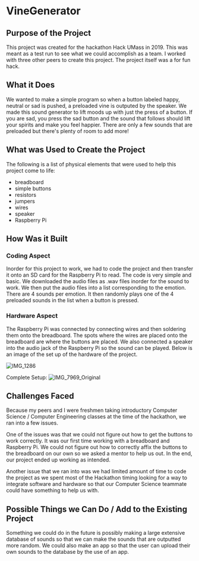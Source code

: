 # VineGenerator

<!-- PURPOSE -->
## Purpose of the Project
This project was created for the hackathon Hack UMass in 2019. This was meant as a test run to see what we could accomplish as a team. I worked with three other peers to create this project. The project itself was a for fun hack. 

<!-- WHAT IT DOES -->
## What it Does
We wanted to make a simple program so when a button labeled happy, neutral or sad is pushed, a preloaded vine is outputed by the speaker. We made this sound generator to lift moods up with just the press of a button. If you are sad, you press the sad button and the sound that follows should lift your spirits and make you feel happier. There are only a few sounds that are preloaded but there's plenty of room to add more!

<!-- WHAT WAS USED TO CREATE THE PROJECT -->
## What was Used to Create the Project

The following is a list of physical elements that were used to help this project come to life:
  - breadboard 
  - simple buttons
  - resistors
  - jumpers
  - wires
  - speaker
  - Raspberry Pi

<!-- HOW THE PROJECT CAME TO LIFE -->
## How Was it Built

### Coding Aspect

Inorder for this project to work, we had to code the project and then transfer it onto an SD card for the Raspberry Pi to read. The code is very simple and basic. We downloaded the audio files as .wav files inorder for the sound to work. We then put the audio files into a list corresponding to the emotion. There are 4 sounds per emotion. It then randomly plays one of the 4 preloaded sounds in the list when a button is pressed.

### Hardware Aspect

The Raspberry Pi was connected by connecting wires and then soldering them onto the breadboard. The spots where the wires are placed onto the breadboard are where the buttons are placed. We also connected a speaker into the audio jack of the Raspberry Pi so the sound can be played. Below is an image of the set up of the hardware of the project.

![IMG_1286](https://user-images.githubusercontent.com/56767468/103710032-f97c9900-4f81-11eb-9939-018be78fb357.jpg)

Complete Setup:
![IMG_7969_Original](https://user-images.githubusercontent.com/56767468/103710033-fa152f80-4f81-11eb-8aeb-b77d4a0e0590.jpg)

<!-- CHALLENGES FACED -->
## Challenges Faced
Because my peers and I were freshmen taking introductory Computer Science / Computer Engineering classes at the time of the hackathon, we ran into a few issues. 

One of the issues was that we could not figure out how to get the buttons to work correctly. It was our first time working with a breadboard and Raspberry Pi. We could not figure out how to correctly affix the buttons to the breadboard on our own so we asked a mentor to help us out. In the end, our project ended up working as intended.

Another issue that we ran into was we had limited amount of time to code the project as we spent most of the Hackathon timing looking for a way to integrate software and hardware so that our Computer Science teammate could have something to help us with. 

<!-- WHAT WE COULD DO DIFFERENTLY LATER -->
## Possible Things we Can Do / Add to the Existing Project

Something we could do in the future is possibly making a large extensive database of sounds so that we can make the sounds that are outputted more random. We could also make an app so that the user can upload their own sounds to the database by the use of an app. 

